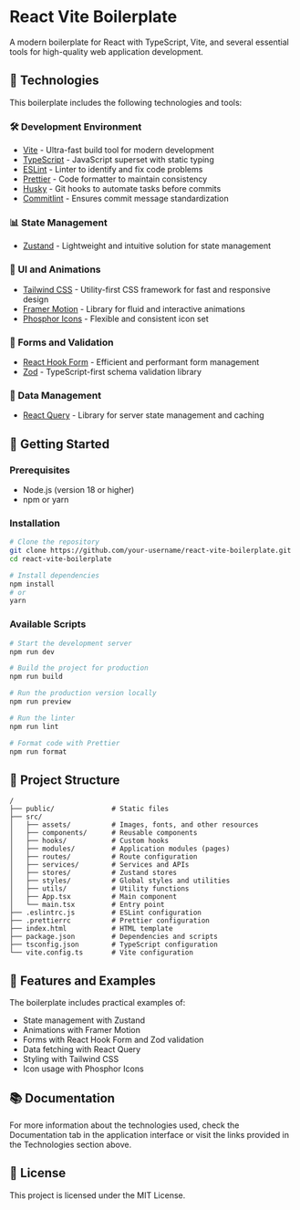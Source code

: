 # React Vite Boilerplate

A modern boilerplate for React with TypeScript, Vite, and several essential tools for high-quality web application development.

## 🚀 Technologies

This boilerplate includes the following technologies and tools:

### 🛠️ Development Environment

- [Vite](https://vitejs.dev/) - Ultra-fast build tool for modern development
- [TypeScript](https://www.typescriptlang.org/) - JavaScript superset with static typing
- [ESLint](https://eslint.org/) - Linter to identify and fix code problems
- [Prettier](https://prettier.io/) - Code formatter to maintain consistency
- [Husky](https://typicode.github.io/husky/) - Git hooks to automate tasks before commits
- [Commitlint](https://commitlint.js.org/) - Ensures commit message standardization

### 📊 State Management

- [Zustand](https://github.com/pmndrs/zustand) - Lightweight and intuitive solution for state management

### 🎨 UI and Animations

- [Tailwind CSS](https://tailwindcss.com/) - Utility-first CSS framework for fast and responsive design
- [Framer Motion](https://www.framer.com/motion/) - Library for fluid and interactive animations
- [Phosphor Icons](https://phosphoricons.com/) - Flexible and consistent icon set

### 📝 Forms and Validation

- [React Hook Form](https://react-hook-form.com/) - Efficient and performant form management
- [Zod](https://zod.dev/) - TypeScript-first schema validation library

### 🔄 Data Management

- [React Query](https://tanstack.com/query/latest) - Library for server state management and caching

## 🚦 Getting Started

### Prerequisites

- Node.js (version 18 or higher)
- npm or yarn

### Installation

```bash
# Clone the repository
git clone https://github.com/your-username/react-vite-boilerplate.git
cd react-vite-boilerplate

# Install dependencies
npm install
# or
yarn
```

### Available Scripts

```bash
# Start the development server
npm run dev

# Build the project for production
npm run build

# Run the production version locally
npm run preview

# Run the linter
npm run lint

# Format code with Prettier
npm run format
```

## 📁 Project Structure

```
/
├── public/              # Static files
├── src/
│   ├── assets/          # Images, fonts, and other resources
│   ├── components/      # Reusable components
│   ├── hooks/           # Custom hooks
│   ├── modules/         # Application modules (pages)
│   ├── routes/          # Route configuration
│   ├── services/        # Services and APIs
│   ├── stores/          # Zustand stores
│   ├── styles/          # Global styles and utilities
│   ├── utils/           # Utility functions
│   ├── App.tsx          # Main component
│   └── main.tsx         # Entry point
├── .eslintrc.js         # ESLint configuration
├── .prettierrc          # Prettier configuration
├── index.html           # HTML template
├── package.json         # Dependencies and scripts
├── tsconfig.json        # TypeScript configuration
└── vite.config.ts       # Vite configuration
```

## 🧩 Features and Examples

The boilerplate includes practical examples of:

- State management with Zustand
- Animations with Framer Motion
- Forms with React Hook Form and Zod validation
- Data fetching with React Query
- Styling with Tailwind CSS
- Icon usage with Phosphor Icons

## 📚 Documentation

For more information about the technologies used, check the Documentation tab in the application interface or visit the links provided in the Technologies section above.

## 📝 License

This project is licensed under the MIT License.